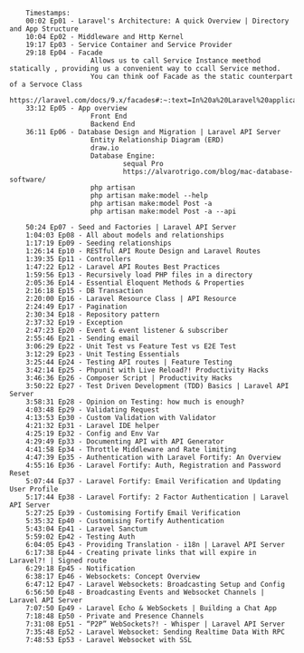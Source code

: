         Timestamps:
        00:02 Ep01 - Laravel's Architecture: A quick Overview | Directory and App Structure
        10:04 Ep02 - Middleware and Http Kernel
        19:17 Ep03 - Service Container and Service Provider
        29:18 Ep04 - Facade
                        Allows us to call Service Instance meethod statically , providing us a convenient way to ccall Service method.
                        You can think oof Facade as the static counterpart of a Servoce Class
                            https://laravel.com/docs/9.x/facades#:~:text=In%20a%20Laravel%20application%2C%20a,Support%5CFacades%5CFacade%20class.
        33:12 Ep05 - App overview
                        Front End
                        Backend End
        36:11 Ep06 - Database Design and Migration | Laravel API Server
                        Entity Relationship Diagram (ERD)
                        draw.io
                        Database Engine:
                                sequal Pro
                                https://alvarotrigo.com/blog/mac-database-software/
                        php artisan
                        php artisan make:model --help
                        php artisan make:model Post -a
                        php artisan make:model Post -a --api

        50:24 Ep07 - Seed and Factories | Laravel API Server
        1:04:03 Ep08 - All about models and relationships
        1:17:19 Ep09 - Seeding relationships
        1:26:14 Ep10 - RESTful API Route Design and Laravel Routes
        1:39:35 Ep11 - Controllers
        1:47:22 Ep12 - Laravel API Routes Best Practices
        1:59:56 Ep13 - Recursively load PHP files in a directory
        2:05:36 Ep14 - Essential Eloquent Methods & Properties
        2:16:18 Ep15 - DB Transaction
        2:20:00 Ep16 - Laravel Resource Class | API Resource
        2:24:49 Ep17 - Pagination
        2:30:34 Ep18 - Repository pattern
        2:37:32 Ep19 - Exception
        2:47:23 Ep20 - Event & event listener & subscriber
        2:55:46 Ep21 - Sending email
        3:06:29 Ep22 - Unit Test vs Feature Test vs E2E Test
        3:12:29 Ep23 - Unit Testing Essentials
        3:25:44 Ep24 - Testing API routes | Feature Testing
        3:42:14 Ep25 - Phpunit with Live Reload?! Productivity Hacks
        3:46:36 Ep26 - Composer Script | Productivity Hacks
        3:50:22 Ep27 - Test Driven Development (TDD) Basics | Laravel API Server
        3:58:31 Ep28 - Opinion on Testing: how much is enough?
        4:03:48 Ep29 - Validating Request
        4:13:53 Ep30 - Custom Validation with Validator
        4:21:32 Ep31 - Laravel IDE helper
        4:25:19 Ep32 - Config and Env Var
        4:29:49 Ep33 - Documenting API with API Generator
        4:41:58 Ep34 - Throttle Middleware and Rate limiting
        4:47:39 Ep35 - Authentication with Laravel Fortify: An Overview
        4:55:16 Ep36 - Laravel Fortify: Auth, Registration and Password Reset
        5:07:44 Ep37 - Laravel Fortify: Email Verification and Updating User Profile
        5:17:44 Ep38 - Laravel Fortify: 2 Factor Authentication | Laravel API Server
        5:27:25 Ep39 - Customising Fortify Email Verification
        5:35:32 Ep40 - Customising Fortify Authentication
        5:43:04 Ep41 - Laravel Sanctum
        5:59:02 Ep42 - Testing Auth
        6:04:05 Ep43 - Providing Translation - i18n | Laravel API Server
        6:17:38 Ep44 - Creating private links that will expire in Laravel?! | Signed route
        6:29:18 Ep45 - Notification
        6:38:17 Ep46 - Websockets: Concept Overview
        6:47:12 Ep47 - Laravel Websockets: Broadcasting Setup and Config
        6:56:50 Ep48 - Broadcasting Events and Websocket Channels | Laravel API Server
        7:07:50 Ep49 - Laravel Echo & WebSockets | Building a Chat App
        7:18:48 Ep50 - Private and Presence Channels
        7:31:08 Ep51 - “P2P” WebSockets?! - Whisper | Laravel API Server
        7:35:48 Ep52 - Laravel Websocket: Sending Realtime Data With RPC
        7:48:53 Ep53 - Laravel Websocket with SSL
